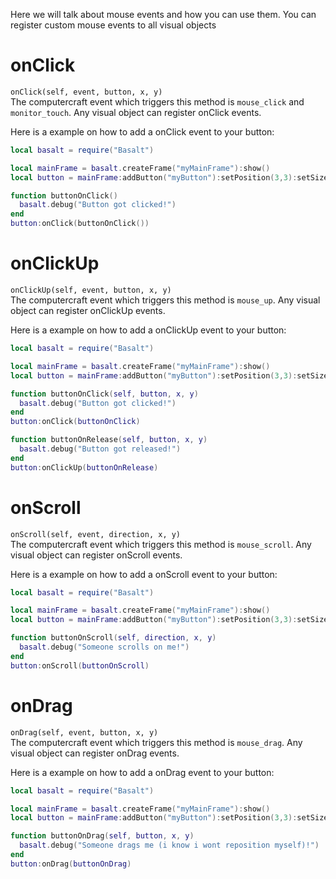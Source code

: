 Here we will talk about mouse events and how you can use them. You can register custom mouse events to all visual objects

# onClick
`onClick(self, event, button, x, y)`<br>
The computercraft event which triggers this method is `mouse_click` and `monitor_touch`.
Any visual object can register onClick events.

Here is a example on how to add a onClick event to your button:

```lua
local basalt = require("Basalt")

local mainFrame = basalt.createFrame("myMainFrame"):show()
local button = mainFrame:addButton("myButton"):setPosition(3,3):setSize(12,3):setText("Click"):show()

function buttonOnClick()
  basalt.debug("Button got clicked!")
end
button:onClick(buttonOnClick())
```

# onClickUp
`onClickUp(self, event, button, x, y)`<br>
The computercraft event which triggers this method is `mouse_up`.
Any visual object can register onClickUp events.

Here is a example on how to add a onClickUp event to your button:

```lua
local basalt = require("Basalt")

local mainFrame = basalt.createFrame("myMainFrame"):show()
local button = mainFrame:addButton("myButton"):setPosition(3,3):setSize(12,3):setText("Click"):show()

function buttonOnClick(self, button, x, y)
  basalt.debug("Button got clicked!")
end
button:onClick(buttonOnClick)

function buttonOnRelease(self, button, x, y)
  basalt.debug("Button got released!")
end
button:onClickUp(buttonOnRelease)
```

# onScroll
`onScroll(self, event, direction, x, y)`<br>
The computercraft event which triggers this method is `mouse_scroll`.
Any visual object can register onScroll events.

Here is a example on how to add a onScroll event to your button:

```lua
local basalt = require("Basalt")

local mainFrame = basalt.createFrame("myMainFrame"):show()
local button = mainFrame:addButton("myButton"):setPosition(3,3):setSize(12,3):setText("Click"):show()

function buttonOnScroll(self, direction, x, y)
  basalt.debug("Someone scrolls on me!")
end
button:onScroll(buttonOnScroll)
```

# onDrag
`onDrag(self, event, button, x, y)`<br>
The computercraft event which triggers this method is `mouse_drag`.
Any visual object can register onDrag events.

Here is a example on how to add a onDrag event to your button:

```lua
local basalt = require("Basalt")

local mainFrame = basalt.createFrame("myMainFrame"):show()
local button = mainFrame:addButton("myButton"):setPosition(3,3):setSize(12,3):setText("Click"):show()

function buttonOnDrag(self, button, x, y)
  basalt.debug("Someone drags me (i know i wont reposition myself)!")
end
button:onDrag(buttonOnDrag)
```

